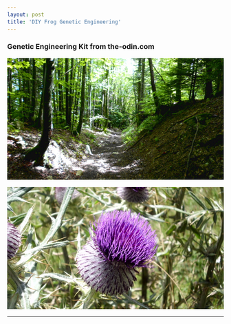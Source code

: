 ```yaml
---
layout: post
title: 'DIY Frog Genetic Engineering'
---
```

### Genetic Engineering Kit from the-odin.com
![placeholder](/pic/DSCI0070s.JPG "Path")

![placeholder](/pic/DSCI0083s.JPG "Distel")

-----
